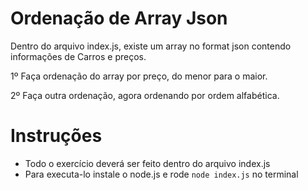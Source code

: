 # Ordenação de Array Json
Dentro do arquivo index.js, existe um array no format json contendo informações de Carros e preços.

1º Faça ordenação do array por preço, do menor para o maior.

2º Faça outra ordenação, agora ordenando por ordem alfabética.
 

# Instruções 

- Todo o exercício deverá ser feito dentro do arquivo index.js
- Para executa-lo instale o node.js e rode `node index.js` no terminal
